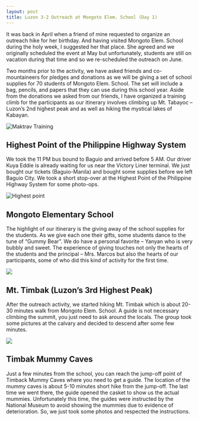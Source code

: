 ```yaml
---
layout: post
title: Luzon 3-2 Outreach at Mongoto Elem. School (Day 1)
---
```


It was back in April when a friend of mine requested to organize an outreach hike for her birthday. And having visited Mongoto Elem. School during the holy week, I suggested her that place. She agreed and we originally scheduled the event at May but unfortunately, students are still on vacation during that time and so we re-scheduled the outreach on June.

Two months prior to the activity, we have asked friends and co-mountaineers for pledges and donations as we will be giving a set of school supplies for 70 students of Mongoto Elem. School. The set will include a bag, pencils, and papers that they can use during this school year. Aside from the donations we asked from our friends, I have organized a training climb for the participants as our itinerary involves climbing up Mt. Tabayoc – Luzon’s 2nd highest peak and as well as hiking the mystical lakes of Kabayan.

![Maktrav Training](http://markhughneri.com/_img/maktrav-training-luzon32.jpg)

## Highest Point of the Philippine Highway System

We took the 11 PM bus bound to Baguio and arrived before 5 AM. Our driver Kuya Eddie is already waiting for us near the Victory Liner terminal. We just bought our tickets (Baguio-Manila) and bought some supplies before we left Baguio City. We took a short stop-over at the Highest Point of the Philippine Highway System for some photo-ops.

![Highest point](http://byahengruruk.com/wp-content/uploads/2016/07/highestpoint.jpg)

## Mongoto Elementary School

The highlight of our itinerary is the giving away of the school supplies for the students. As we give each one their gifts, some students dance to the tune of “Gummy Bear”. We do have a personal favorite – Yanyan who is very bubbly and sweet. The experience of giving touches not only the hearts of the students and the principal – Mrs. Marcos but also the hearts of our participants, some of who did this kind of activity for the first time.

![](http://byahengruruk.com/wp-content/uploads/2016/07/2016_0618_093025_002-768x576.jpg)

## Mt. Timbak (Luzon’s 3rd Highest Peak)
After the outreach activity, we started hiking Mt. Timbak which is about 20-30 minutes walk from Mongoto Elem. School. A guide is not necessary climbing the summit, you just need to ask around the locals. The group took some pictures at the calvary and decided to descend after some few minutes.

![](http://byahengruruk.com/wp-content/uploads/2016/07/timbak-768x576.jpg)

## Timbak Mummy Caves

Just a few minutes from the school, you can reach the jump-off point of Timback Mummy Caves where you need to get a guide. The location of the mummy caves is about 5-10 minutes short hike from the jump-off. The last time we went there, the guide opened the casket to show us the actual mummies. Unfortunately this time, the guides were instructed by the National Museum to avoid showing the mummies due to evidence of deterioration. So, we just took some photos and respected the instructions.